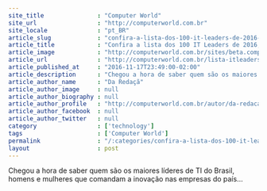 ```yaml
---
site_title               : "Computer World"
site_url                 : "http://computerworld.com.br"
site_locale              : "pt_BR"
article_slug             : "confira-a-lista-dos-100-it-leaders-de-2016-eleitos-pela-computerworld"
article_title            : "Confira a lista dos 100 IT Leaders de 2016, eleitos pela Computerworld"
article_image            : "http://computerworld.com.br/sites/beta.computerworld.com.br/files/news_articles/capa_it_leaders.jpg"
article_url              : "http://computerworld.com.br/lista-itleaders-2016-computerworld"
article_published_at     : "2016-11-17T23:49:00-02:00"
article_description      : "Chegou a hora de saber quem são os maiores líderes de TI do Brasil, homens e mulheres que comandam a inovação nas empresas do país..."
article_author_name      : "Da Redaçã"
article_author_image     : null
article_author_biography : null
article_author_profile   : "http://computerworld.com.br/autor/da-redacao"
article_author_facebook  : null
article_author_twitter   : null
category                 : ['technology']
tags                     : ['Computer World']
permalink                : "/:categories/confira-a-lista-dos-100-it-leaders-de-2016-eleitos-pela-computerworld/"
layout                   : post
---
```


Chegou a hora de saber quem são os maiores líderes de TI do Brasil, homens e mulheres que comandam a inovação nas empresas do país...
